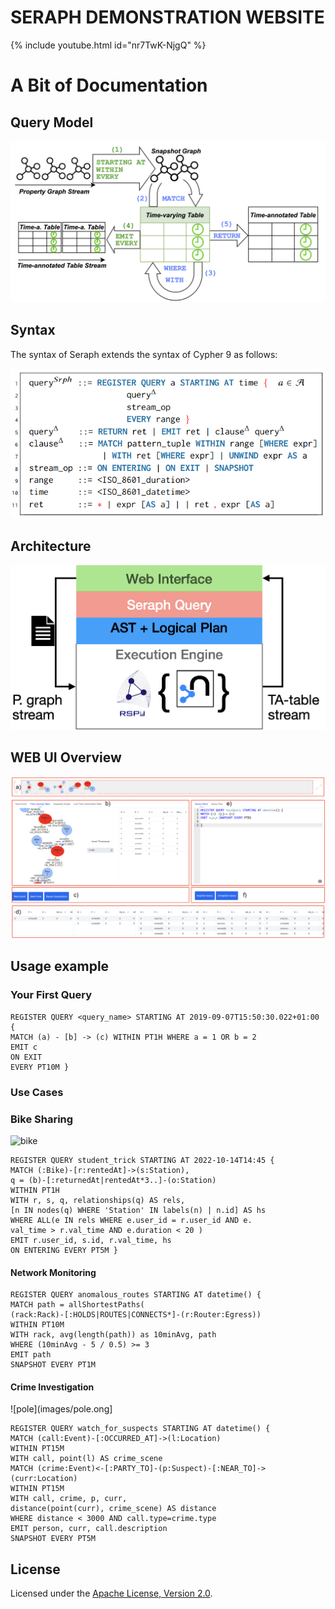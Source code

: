 # SERAPH DEMONSTRATION WEBSITE

{% include youtube.html id="nr7TwK-NjgQ" %}

# A Bit of Documentation

## Query Model

![Query Model](images/querymodel.png)

## Syntax

The syntax of Seraph extends the syntax of Cypher 9 as follows:

![](images/syntax.png) 

## Architecture

![](images/arch.png)

## WEB UI Overview

![Ui](images/gui04.png)

## Usage example

### Your First Query
```
REGISTER QUERY <query_name> STARTING AT 2019-09-07T15:50:30.022+01:00 {
MATCH (a) - [b] -> (c) WITHIN PT1H WHERE a = 1 OR b = 2
EMIT c
ON EXIT 
EVERY PT10M }
```

### Use Cases


### Bike Sharing

![bike](images/graph_stream_example_1_with_substream_and_edge_ids2.png)

```
REGISTER QUERY student_trick STARTING AT 2022-10-14T14:45 {
MATCH (:Bike)-[r:rentedAt]->(s:Station),
q = (b)-[:returnedAt|rentedAt*3..]-(o:Station)
WITHIN PT1H
WITH r, s, q, relationships(q) AS rels,
[n IN nodes(q) WHERE 'Station' IN labels(n) | n.id] AS hs
WHERE ALL(e IN rels WHERE e.user_id = r.user_id AND e.
val_time > r.val_time AND e.duration < 20 )
EMIT r.user_id, s.id, r.val_time, hs
ON ENTERING EVERY PT5M }
```



#### Network Monitoring
```
REGISTER QUERY anomalous_routes STARTING AT datetime() {
MATCH path = allShortestPaths(
(rack:Rack)-[:HOLDS|ROUTES|CONNECTS*]-(r:Router:Egress))
WITHIN PT10M
WITH rack, avg(length(path)) as 10minAvg, path
WHERE (10minAvg - 5 / 0.5) >= 3
EMIT path
SNAPSHOT EVERY PT1M 
```


#### Crime Investigation


![pole](images/pole.ong]

```
REGISTER QUERY watch_for_suspects STARTING AT datetime() {
MATCH (call:Event)-[:OCCURRED_AT]->(l:Location)
WITHIN PT15M
WITH call, point(l) AS crime_scene
MATCH (crime:Event)<-[:PARTY_TO]-(p:Suspect)-[:NEAR_TO]->(curr:Location)
WITHIN PT15M
WITH call, crime, p, curr,
distance(point(curr), crime_scene) AS distance
WHERE distance < 3000 AND call.type=crime.type
EMIT person, curr, call.description
SNAPSHOT EVERY PT5M 
```

## License

Licensed under the [Apache License, Version 2.0](https://www.apache.org/licenses/LICENSE-2.0).
